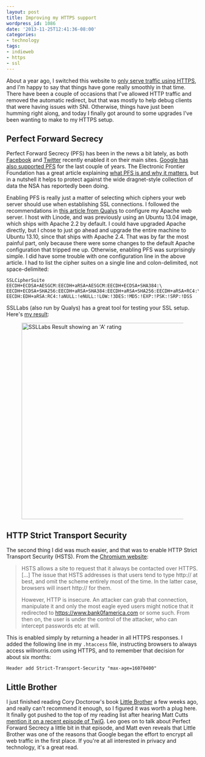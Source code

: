 ```yaml
---
layout: post
title: Improving my HTTPS support
wordpress_id: 1086
date: '2013-11-25T12:41:36-08:00'
categories:
- technology
tags:
- indieweb
- https
- ssl
---
```

About a year ago, I switched this website to [only serve traffic using HTTPS][all-https], and I'm happy to say that
things have gone really smoothly in that time.  There have been a couple of occasions that I've allowed HTTP traffic and
removed the automatic redirect, but that was mostly to help debug clients that were having issues with SNI.  Otherwise,
things have just been humming right along, and today I finally got around to some upgrades I've been wanting to make to
my HTTPS setup.

[all-https]: https://willnorris.com/2012/12/all-https-all-the-time


## Perfect Forward Secrecy ##

Perfect Forward Secrecy (PFS) has been in the news a bit lately, as both [Facebook][] and [Twitter][] recently enabled
it on their main sites.  [Google has also supported PFS][google] for the last couple of years.  The Electronic Frontier
Foundation has a great article explaining [what PFS is and why it matters][eff], but in a nutshell it helps to protect
against the wide dragnet-style collection of data the NSA has reportedly been doing.  

Enabling PFS is really just a matter of selecting which ciphers your web server should use when establishing SSL
connections.  I followed the recommendations in [this article from Qualys][qualys] to configure my Apache web server.  I
host with Linode, and was previously using an Ubuntu 13.04 image, which ships with Apache 2.2 by default.  I could have
upgraded Apache directly, but I chose to just go ahead and upgrade the entire machine to Ubuntu 13.10, since that ships
with Apache 2.4.  That was by far the most painful part, only because there were some changes to the default Apache
configuration that tripped me up.  Otherwise, enabling PFS was surprisingly simple.  I did have some trouble with one
configuration line in the above article.  I had to list the cipher suites on a single line and colon-delimited, not
space-delimited:

    SSLCipherSuite EECDH+ECDSA+AESGCM:EECDH+aRSA+AESGCM:EECDH+ECDSA+SHA384:\
    EECDH+ECDSA+SHA256:EECDH+aRSA+SHA384:EECDH+aRSA+SHA256:EECDH+aRSA+RC4:\
    EECDH:EDH+aRSA:RC4:!aNULL:!eNULL:!LOW:!3DES:!MD5:!EXP:!PSK:!SRP:!DSS

SSLLabs (also run by Qualys) has a great tool for testing your SSL setup.  Here's [my
result](https://www.ssllabs.com/ssltest/analyze.html?d=willnorris.com):

<figure>
  <a href="https://www.ssllabs.com/ssltest/analyze.html?d=willnorris.com"><img src="ssllabs-result.png" 
    alt="SSLLabs Result showing an 'A' rating" width="927" height="514" class="aligncenter" /></a>
</figure>

[Twitter]: https://blog.twitter.com/2013/forward-secrecy-at-twitter-0
[Facebook]: http://www.theverge.com/2013/6/26/4468050/facebook-follows-google-with-tough-encryption-standard
[google]: http://googleonlinesecurity.blogspot.com/2011/11/protecting-data-for-long-term-with.html
[eff]: https://www.eff.org/deeplinks/2013/08/pushing-perfect-forward-secrecy-important-web-privacy-protection
[qualys]: https://community.qualys.com/blogs/securitylabs/2013/08/05/configuring-apache-nginx-and-openssl-for-forward-secrecy


## HTTP Strict Transport Security ##

The second thing I did was much easier, and that was to enable HTTP Strict Transport Security (HSTS).  From the
[Chromium website][hsts]: 

> HSTS allows a site to request that it always be contacted over HTTPS. [...] The issue that HSTS addresses is that
> users tend to type http:// at best, and omit the scheme entirely most of the time. In the latter case, browsers will
> insert http:// for them.
> 
> However, HTTP is insecure. An attacker can grab that connection, manipulate it and only the most eagle eyed users
> might notice that it redirected to https://www.bank0famerica.com or some such. From then on, the user is under the
> control of the attacker, who can intercept passwords etc at will.

This is enabled simply by returning a header in all HTTPS responses.  I added the following line in my `.htaccess` file,
instructing browsers to always access willnorris.com using HTTPS, and to remember that decision for about six months:

    Header add Strict-Transport-Security "max-age=16070400"

[hsts]: http://www.chromium.org/sts


## Little Brother ##

I just finished reading Cory Doctorow's book [Little Brother][] a few weeks ago, and really can't recommend it enough,
so I figured it was worth a plug here.  It finally got pushed to the top of my reading list after hearing Matt Cutts
[mention it on a recent episode of TwiG][twig].  Leo goes on to talk about Perfect Forward Secrecy a little bit in that
episode, and Matt even reveals that Little Brother was one of the reasons that Google began the effort to encrypt all
web traffic in the first place.  If you're at all interested in privacy and technology, it's a great read.

[Little Brother]: http://craphound.com/littlebrother/
[twig]: https://www.youtube.com/watch?feature=player_detailpage&v=icQtM64ah3g#t=2685
